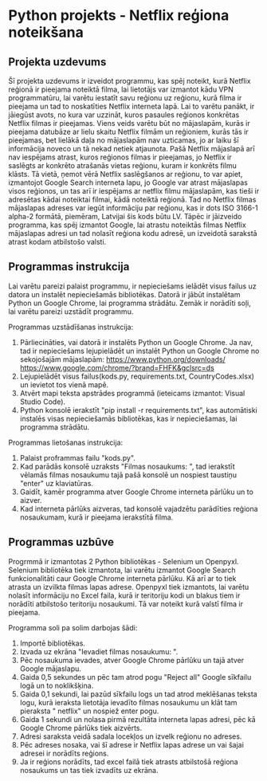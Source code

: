 # Python projekts - Netflix reģiona noteikšana
## Projekta uzdevums
Šī projekta uzdevums ir izveidot programmu, kas spēj noteikt, kurā Netflix reģionā ir pieejama noteiktā filma, lai lietotājs var izmantot kādu VPN programmatūru, lai varētu iestatīt savu reģionu uz reģionu, kurā filma ir pieejama un tad to noskatīties Netflix interneta lapā. Lai to varētu panākt, ir jāiegūst avots, no kura var uzzināt, kuros pasaules reģionos konkrētas Netflix filmas ir pieejamas. Viens veids varētu būt no mājaslapām, kurās ir pieejama datubāze ar lielu skaitu Netflix filmām un reģioniem, kurās tās ir pieejamas, bet lielākā daļa no mājaslapām nav uzticamas, jo ar laiku šī informācija noveco un tā nekad netiek atjaunota. Pašā Netflix mājaslapā arī nav iespējams atrast, kuros reģionos filmas ir pieejamas, jo Netflix ir saslēgts ar konkrēto atrašanās vietas reģionu, kuram ir konkrēts filmu klāsts. Tā vietā, ņemot vērā Netflix saslēgšanos ar reģionu, to var apiet, izmantojot Google Search interneta lapu, jo Google var atrast mājaslapas visos reģionos, un tas arī ir iespējams ar netflix filmu mājaslapām, kas tieši ir adresētas kādai noteiktai filmai, kādā noteiktā reģionā. Tad no Netflix filmas mājaslapas adreses var iegūt informāciju par reģionu, kas ir dots ISO 3166-1 alpha-2 formātā, piemēram, Latvijai šis kods būtu LV. Tāpēc ir jāizveido programma, kas spēj izmantot Google, lai atrastu noteiktās filmas Netflix mājaslapas adresi un tad nolasīt reģiona kodu adresē, un izveidotā sarakstā atrast kodam atbilstošo valsti.   
## Programmas instrukcija
Lai varētu pareizi palaist programmu, ir nepieciešams ielādēt visus failus uz datora un instalēt nepieciešamās bibliotēkas. Datorā ir jābūt instalētam Python un Google Chrome, lai programma strādātu.
Zemāk ir norādīti soļi, lai varētu pareizi uzstādīt programmu.

Programmas uzstādīšanas instrukcija:
1. Pārliecināties, vai datorā ir instalēts Python un Google Chrome. Ja nav, tad ir nepieciešams lejupielādēt un instalēt Python un Google Chrome no sekojošajām mājaslapām: https://www.python.org/downloads/ https://www.google.com/chrome/?brand=FHFK&gclsrc=ds
3. Lejupielādēt visus failus(kods.py, requirements.txt, CountryCodes.xlsx) un ievietot tos vienā mapē.
4. Atvērt mapi teksta apstrādes programmā (ieteicams izmantot: Visual Studio Code).
5. Python konsolē ierakstīt "pip install -r requirements.txt", kas automātiski instalēs visas nepieciešamās bibliotēkas, kas ir nepieciešamas, lai programma strādātu.

Programmas lietošanas instrukcija:
1. Palaist proframmas failu "kods.py".
2. Kad parādās konsolē uzraksts "Filmas nosaukums: ", tad ierakstīt vēlamās filmas nosaukumu tajā pašā konsolē un nospiest taustiņu "enter" uz klaviatūras.
3. Gaidīt, kamēr programma atver Google Chrome interneta pārlūku un to aizver.
4. Kad interneta pārlūks aizveras, tad konsolē vajadzētu parādīties reģiona nosaukumam, kurā ir pieejama ierakstītā filma.

## Programmas uzbūve
Progrmmā ir izmantotas 2 Python bibliotēkas - Selenium un Openpyxl. Selenium bibliotēka tiek izmantota, lai varētu izmantot Google Search funkcionalitāti caur Google Chrome interneta pārlūku. Kā arī ar to tiek atrasta un izvilkta filmas lapas adrese. Openpyxl tiek izmantots, lai varētu nolasīt informāciju no Excel faila, kurā ir teritoriju kodi un blakus tiem ir norādīti atbilstošo teritoriju nosaukumi. Tā var noteikt kurā valstī filma ir pieejama.

Programma soli pa solim darbojas šādi:
1. Importē bibliotēkas.
2. Izvada uz ekrāna "Ievadiet filmas nosaukumu: ".
3. Pēc nosaukuma ievades, atver Google Chrome pārlūku un tajā atver Google mājaslapu.
4. Gaida 0,5 sekundes un pēc tam atrod pogu "Reject all" Google sīkfailu logā un to noklikšķina.
5. Gaida 0,1 sekundi, lai pazūd sīkfailu logs un tad atrod meklēšanas teksta logu, kurā ieraksta lietotāja ievadīto filmas nosaukumu un klāt tam pieraksta " netflix" un nospiež enter pogu.
6. Gaida 1 sekundi un nolasa pirmā rezultāta interneta lapas adresi, pēc kā Google Chrome pārlūks tiek aizvērts.
7. Adresi saraksta veidā sadala locekļos un izvelk reģionu no adreses.
8. Pēc adreses nosaka, vai šī adrese ir Netflix lapas adrese un vai šajai adresei ir norādīts reģions.
9. Ja ir reģions norādīts, tad excel failā tiek atrasts atbilstošā reģiona nosaukums un tas tiek izvadīts uz ekrāna.

